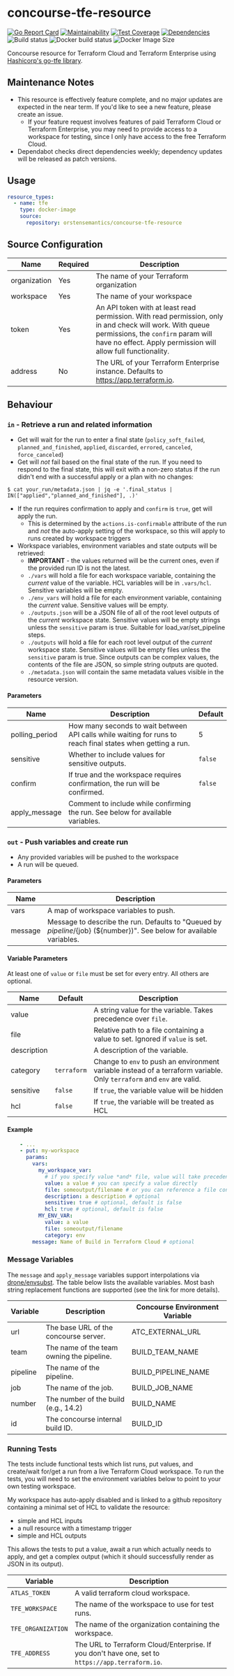 # concourse-tfe-resource

[![Go Report Card](https://goreportcard.com/badge/github.com/orstensemantics/concourse-tfe-resource)](https://goreportcard.com/report/github.com/orstensemantics/concourse-tfe-resource)
[![Maintainability](https://api.codeclimate.com/v1/badges/7dd55f613030fef89324/maintainability)](https://codeclimate.com/github/orstensemantics/concourse-tfe-resource/maintainability)
[![Test Coverage](https://api.codeclimate.com/v1/badges/7dd55f613030fef89324/test_coverage)](https://codeclimate.com/github/orstensemantics/concourse-tfe-resource/test_coverage)
[![Dependencies](https://img.shields.io/librariesio/github/orstensemantics/concourse-tfe-resource)](https://libraries.io/github/orstensemantics/concourse-tfe-resource)
![Build status](https://github.com/orstensemantics/concourse-tfe-resource/workflows/tests/badge.svg)
![Docker build status](https://img.shields.io/docker/cloud/build/orstensemantics/concourse-tfe-resource)
![Docker Image Size](https://img.shields.io/docker/image-size/orstensemantics/concourse-tfe-resource)

Concourse resource for Terraform Cloud and Terraform Enterprise using [Hashicorp's go-tfe library](https://github.com/hashicorp/go-tfe).

## Maintenance Notes

- This resource is effectively feature complete, and no major updates are expected in the near term. If you'd like to see
a new feature, please create an issue.
  - If your feature request involves features of paid Terraform Cloud or Terraform Enterprise, you may need to provide
    access to a workspace for testing, since I only have access to the free Terraform Cloud.
- Dependabot checks direct dependencies weekly; dependency updates will be released as patch versions.

## Usage
```yaml
resource_types:
  - name: tfe
    type: docker-image
    source:
      repository: orstensemantics/concourse-tfe-resource
```

## Source Configuration
Name | Required | Description |
---|---|---|
organization|Yes|The name of your Terraform organization
workspace|Yes|The name of your workspace
token|Yes|An API token with at least read permission. With read permission, only in and check will work. With queue permissions, the `confirm` param will have no effect. Apply permission will allow full functionality. 
address|No|The URL of your Terraform Enterprise instance. Defaults to https://app.terraform.io.

## Behaviour
### `in` - Retrieve a run and related information

* Get will wait for the run to enter a final state (`policy_soft_failed`,
`planned_and_finished`, `applied`, `discarded`, `errored`, `canceled`, `force_canceled`)
* Get will *not* fail based on the final state of the run. If you need to respond to the final state, this will exit with
a non-zero status if the run didn't end with a successful apply or a plan with no changes:
 ```shell script
 $ cat your_run/metadata.json | jq -e '.final_status | IN(["applied","planned_and_finished"], .)'
 ```
* If the run requires confirmation to apply and `confirm` is `true`, get will apply the run.
    * This is determined by the `actions.is-confirmable` attribute of the run and *not* the auto-apply setting of the
    workspace, so this will apply to runs created by workspace triggers
* Workspace variables, environment variables and state outputs will be retrieved:
    * **IMPORTANT** - the values returned will be the current ones, even if the provided run ID is not the latest.
    * `./vars` will hold a file for each workspace variable, containing the *current* value of the variable. HCL
     variables will be in `.vars/hcl`. Sensitive variables will be empty.
    * `./env_vars` will hold a file for each environment variable, containing the *current* value. Sensitive values
     will be empty.
    * `./outputs.json` will be a JSON file of all of the root level outputs of the *current* workspace state. Sensitive
     values will be empty strings unless the `sensitive` param is true. Suitable for load_var/set_pipeline steps.
    * `./outputs` will hold a file for each root level output of the *current* workspace state. Sensitive values will be
    empty files unless the `sensitive` param is true. Since outputs can be complex values, the contents of the file are
    JSON, so simple string outputs are quoted.
    * `./metadata.json` will contain the same metadata values visible in the resource version.

#### Parameters
Name|Description|Default
---|---|---|
polling_period|How many seconds to wait between API calls while waiting for runs to reach final states when getting a run.|5
sensitive|Whether to include values for sensitive outputs.|`false`
confirm|If true and the workspace requires confirmation, the run will be confirmed.|`false`
apply_message|Comment to include while confirming the run. See below for available variables.|

### `out` - Push variables and create run

* Any provided variables will be pushed to the workspace
* A run will be queued.

#### Parameters
Name|Description
---|---
vars|A map of workspace variables to push.
message|Message to describe the run. Defaults to "Queued by ${pipeline}/${job} (${number})". See below for available variables.

#### Variable Parameters

At least one of `value` or `file` must be set for every entry. All others are optional.

Name|Default|Description
---|---|---
value| |A string value for the variable. Takes precedence over `file`.
file| |Relative path to a file containing a value to set. Ignored if `value` is set.
description| |A description of the variable.
category|`terraform`|Change to `env` to push an environment variable instead of a terraform variable. Only `terraform` and `env` are valid.
sensitive|`false`|If `true`, the variable value will be hidden
hcl|`false`|If `true`, the variable will be treated as HCL


#### Example

```yaml
    - ...
    - put: my-workspace
      params:
        vars:
          my_workspace_var:
            # if you specify value *and* file, value will take precedence
            value: a value # you can specify a value directly
            file: someoutput/filename # or you can reference a file containing the value
            description: a description # optional 
            sensitive: true # optional, default is false
            hcl: true # optional, default is false
          MY_ENV_VAR:
            value: a value
            file: someoutput/filename
            category: env
        message: Name of Build in Terraform Cloud # optional
```

### Message Variables

The `message` and `apply_message` variables support interpolations via [drone/envsubst](https://github.com/drone/envsubst).
The table below lists the available variables. Most bash string replacement functions are supported (see the link for more details).

Variable|Description|Concourse Environment Variable
---|---|---
url|The base URL of the concourse server.|ATC_EXTERNAL_URL
team|The name of the team owning the pipeline. |BUILD_TEAM_NAME
pipeline|The name of the pipeline.|BUILD_PIPELINE_NAME
job|The name of the job.|BUILD_JOB_NAME
number|The number of the build (e.g., 14.2)|BUILD_NAME
id|The concourse internal build ID.|BUILD_ID

### Running Tests

The tests include functional tests which list runs, put values, and create/wait for/get a run from a live Terraform 
Cloud workspace. To run the tests, you will need to set the environment variables below to point to your own testing
workspace.

My workspace has auto-apply disabled and is linked to a github repository containing a minimal set of HCL to validate
the resource:

- simple and HCL inputs
- a null resource with a timestamp trigger
- simple and HCL outputs

This allows the tests to put a value, await a run which actually needs to apply, and get a complex output (which it
should successfully render as JSON in its output).

Variable|Description
---|---
`ATLAS_TOKEN`|A valid terraform cloud workspace.
`TFE_WORKSPACE`|The name of the workspace to use for test runs.
`TFE_ORGANIZATION`|The name of the organization containing the workspace.
`TFE_ADDRESS`|The URL to Terraform Cloud/Enterprise. If you don't have one, set to `https://app.terraform.io`.